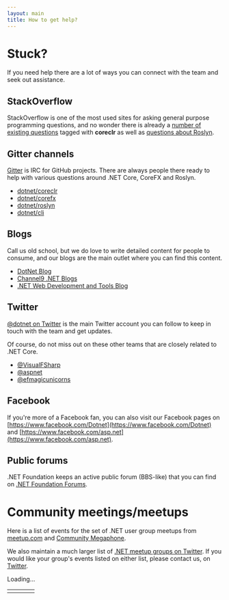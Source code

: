 ```yaml
---
layout: main
title: How to get help?
---
```


# Stuck?
If you need help there are a lot of ways you can connect with the team and seek out assistance.

## StackOverflow
StackOverflow is one of the most used sites for asking general purpose programming questions, and no wonder there is already a [number of existing questions](http://stackoverflow.com/questions/tagged/coreclr) tagged with **coreclr** as well as [questions about Roslyn](http://stackoverflow.com/questions/tagged/roslyn).

## Gitter channels
[Gitter](https://gitter.im/) is IRC for GitHub projects. There are always people there ready to help with various questions around .NET Core, CoreFX and Roslyn.

*  [dotnet/coreclr](https://gitter.im/dotnet/coreclr)
*  [dotnet/corefx](https://gitter.im/dotnet/corefx)
*  [dotnet/roslyn](https://gitter.im/dotnet/roslyn)
*  [dotnet/cli](https://gitter.im/dotnet/cli)

## Blogs
Call us old school, but we do love to write detailed content for people to consume, and our blogs are the main outlet where you can find this content.  

* [DotNet Blog](http://blogs.msdn.com/b/dotnet/)
* [Channel9 .NET Blogs](http://channel9.msdn.com/Blogs/dotnet)
* [.NET Web Development and Tools Blog](http://blogs.msdn.com/b/webdev/)

## Twitter
[@dotnet on Twitter](https://twitter.com/DotNet) is the main Twitter account you can follow to keep in touch with the team and get updates.

Of course, do not miss out on these other teams that are closely related to .NET Core.

* [@VisualFSharp](https://slack-redir.net/link?url=https%3A%2F%2Ftwitter.com%2FVisualFSharp&v=3)
* [@aspnet](https://twitter.com/aspnet)
* [@efmagicunicorns](https://twitter.com/efmagicunicorns)

## Facebook
If you're more of a Facebook fan, you can also visit our Facebook pages on [https://www.facebook.com/Dotnet](https://www.facebook.com/Dotnet) and [https://www.facebook.com/asp.net](https://www.facebook.com/asp.net).

## Public forums
.NET Foundation keeps an active public forum (BBS-like) that you can find on [.NET Foundation Forums](http://forums.dotnetfoundation.org/).

# Community meetings/meetups 
Here is a list of events for the set of .NET user group meetups from [meetup.com](http://meetup.com) and [Community Megaphone](http://communitymegaphone.com/).

We also maintain a much larger list of [.NET meetup groups on Twitter](https://twitter.com/DotNet/dotnet-user-groups). If you would like your group's events listed on either list, please contact us, on [Twitter](http://twitter.com/dotnet).

<div id="communityContainer">
    <div id="ugResults">
        <!-- ko if: !loaded -->
            <div id="ugLoader">Loading...</div>
        <!-- /ko -->
        <div id="meetup-table" data-bind="if: loaded">
            <table class="community-table">
                <tbody data-bind="foreach: events">
                    <tr>
                        <td data-bind="text: dateTime"></td>
                        <td><img data-bind="attr: { src: source().image }" class="ug-badge" /></td>
                        <td><a data-bind="attr: { href: url }, text: name"></a></td>
                        <td><a data-bind="attr: { href: orgGroup().url }, text: orgGroup().name"></a></td>
                    </tr>
                </tbody>
            </table>
        </div>
    </div>
</div>
<script src="//ajax.aspnetcdn.com/ajax/knockout/knockout-3.3.0.js"></script>
<script src="//cdnjs.cloudflare.com/ajax/libs/moment.js/2.10.3/moment.min.js"></script>
<script src="/js/meetup-ko.js"></script>

